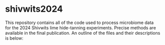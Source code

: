 # shivwits2024
This repository contains all of the code used to process microbiome data for the 2024 Shivwits lime hide-tanning experiments. Precise methods are available in the final publication. An outline of the files and their descriptions is below:
